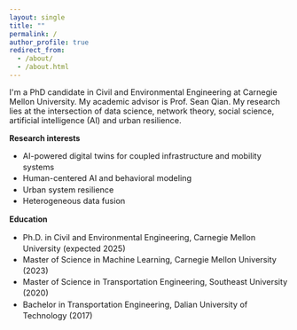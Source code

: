 ```yaml
---
layout: single
title: ""
permalink: /
author_profile: true
redirect_from:
  - /about/
  - /about.html
---
```


<p style="font-size: 0.9rem;">
I'm a PhD candidate in Civil and Environmental Engineering at Carnegie Mellon University. My academic advisor is Prof. Sean Qian. My research lies at the intersection of data science, network theory, social science, artificial intelligence (AI) and urban resilience. 
</p>

**Research interests**
<ul style="font-size: 0.9rem; line-height: 1.4;">
  <li>AI-powered digital twins for coupled infrastructure and mobility systems</li>
  <li>Human-centered AI and behavioral modeling</li>
  <li>Urban system resilience</li>
  <li>Heterogeneous data fusion</li>
</ul>

**Education**
<ul style="font-size: 0.9rem; line-height: 1.4;">
  <li>Ph.D. in Civil and Environmental Engineering, Carnegie Mellon University (expected 2025)</li>
  <li>Master of Science in Machine Learning, Carnegie Mellon University (2023)</li>
  <li>Master of Science in Transportation Engineering, Southeast University (2020)</li>
  <li>Bachelor in Transportation Engineering, Dalian University of Technology (2017)</li>
</ul>


